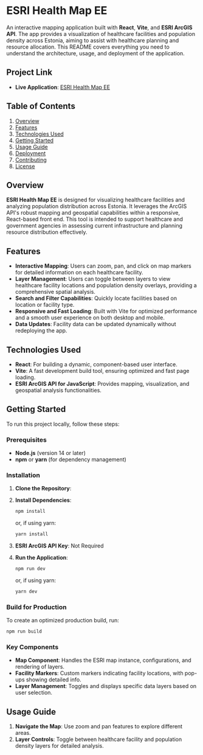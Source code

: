 
# ESRI Health Map EE

An interactive mapping application built with **React**, **Vite**, and **ESRI ArcGIS API**. The app provides a visualization of healthcare facilities and population density across Estonia, aiming to assist with healthcare planning and resource allocation. This README covers everything you need to understand the architecture, usage, and deployment of the application.

## Project Link

- **Live Application**: [ESRI Health Map EE](https://esri-health-map-ee.vercel.app/)

## Table of Contents

1. [Overview](#overview)
2. [Features](#features)
3. [Technologies Used](#technologies-used)
4. [Getting Started](#getting-started)
5. [Usage Guide](#usage-guide)
6. [Deployment](#deployment)
7. [Contributing](#contributing)
8. [License](#license)

## Overview

**ESRI Health Map EE** is designed for visualizing healthcare facilities and analyzing population distribution across Estonia. It leverages the ArcGIS API's robust mapping and geospatial capabilities within a responsive, React-based front end. This tool is intended to support healthcare and government agencies in assessing current infrastructure and planning resource distribution effectively.

## Features

- **Interactive Mapping**: Users can zoom, pan, and click on map markers for detailed information on each healthcare facility.
- **Layer Management**: Users can toggle between layers to view healthcare facility locations and population density overlays, providing a comprehensive spatial analysis.
- **Search and Filter Capabilities**: Quickly locate facilities based on location or facility type.
- **Responsive and Fast Loading**: Built with Vite for optimized performance and a smooth user experience on both desktop and mobile.
- **Data Updates**: Facility data can be updated dynamically without redeploying the app.

## Technologies Used

- **React**: For building a dynamic, component-based user interface.
- **Vite**: A fast development build tool, ensuring optimized and fast page loading.
- **ESRI ArcGIS API for JavaScript**: Provides mapping, visualization, and geospatial analysis functionalities.

## Getting Started

To run this project locally, follow these steps:

### Prerequisites

- **Node.js** (version 14 or later)
- **npm** or **yarn** (for dependency management)

### Installation

1. **Clone the Repository**:
2. **Install Dependencies**:
   ```bash
   npm install
   ```
   or, if using yarn:
   ```bash
   yarn install
   ```

3. **ESRI ArcGIS API Key**: Not Required
4. **Run the Application**:
   ```bash
   npm run dev
   ```
   or, if using yarn:
   ```bash
   yarn dev
   ```
   
### Build for Production

To create an optimized production build, run:
```bash
npm run build
```

### Key Components

- **Map Component**: Handles the ESRI map instance, configurations, and rendering of layers.
- **Facility Markers**: Custom markers indicating facility locations, with pop-ups showing detailed info.
- **Layer Management**: Toggles and displays specific data layers based on user selection.

## Usage Guide

1. **Navigate the Map**: Use zoom and pan features to explore different areas.
2. **Layer Controls**: Toggle between healthcare facility and population density layers for detailed analysis.

